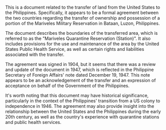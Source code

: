 This is a document related to the transfer of land from the United States to the Philippines. Specifically, it appears to be a formal agreement between the two countries regarding the transfer of ownership and possession of a portion of the Mariveles Military Reservation in Bataan, Luzon, Philippines.

The document describes the boundaries of the transferred area, which is referred to as the "Mariveles Quarantine Reservation (Station)". It also includes provisions for the use and maintenance of the area by the United States Public Health Service, as well as certain rights and liabilities associated with the transfer.

The agreement was signed in 1904, but it seems that there was a review and update of the document in 1947, which is reflected in the Philippine Secretary of Foreign Affairs' note dated December 19, 1947. This note appears to be an acknowledgement of the transfer and an expression of acceptance on behalf of the Government of the Philippines.

It's worth noting that this document may have historical significance, particularly in the context of the Philippines' transition from a US colony to independence in 1946. The agreement may also provide insight into the relationship between the United States and the Philippines during the early 20th century, as well as the country's experience with quarantine stations and public health services.